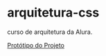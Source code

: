 # arquitetura-css
curso de arquitetura da Alura. 

[Protótipo do Projeto](https://www.figma.com/file/0gMF5BPgplPYqQA6Om1T1sk9/alura-bootstrap?node-id=0%3A1)